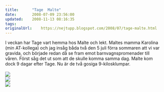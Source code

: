 ```yaml
---
title:		"Tage  Malte"
date:		2008-07-09 23:56:00
updated:	2008-11-13 08:16:35
tags: 	
originalUrl:	https://nejtupp.blogspot.com/2008/07/tage-malte.html
---
```


I veckan har Tage vart hemma hos Malte och lekt. Maltes mamma Karolina (min AT-kollega) och jag insåg båda två den 5 juli förra sommaren att vi var gravida, och började redan då se fram emot barnvagnspromenader till våren. Först såg det ut som att de skulle komma samma dag. Malte kom dock 9 dagar efter Tage. Nu är de två gosiga 9-kilosklumpar.<br><br><img src="../../../../img/Mobil+4+024.jpg"><br><img src="../../../../img/Mobil+4+001.jpg"><br><img src="../../../../img/Mobil+4+021.jpg">
<!-- no comments on this post -->